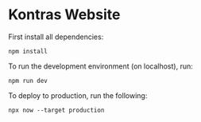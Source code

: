 # Kontras Website

First install all dependencies:

```
npm install
```

To run the development environment (on localhost), run:

```
npm run dev
```

To deploy to production, run the following:

```
npx now --target production
```
